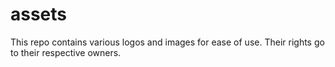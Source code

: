 # assets

This repo contains various logos and images for ease of use. Their rights go to their respective owners.
